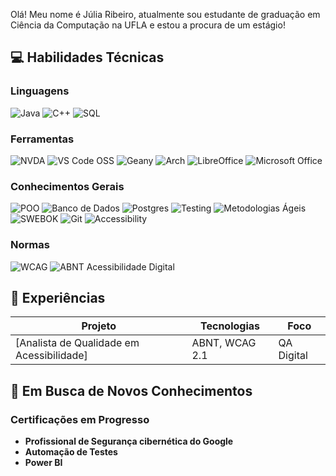 
Olá! Meu nome é Júlia Ribeiro, atualmente sou estudante de graduação em Ciência da Computação na UFLA e estou a procura de um estágio! 

## **💻 Habilidades Técnicas**
### **Linguagens**
![Java](https://img.shields.io/badge/Java-%23ED8B00.svg?style=for-the-badge&logo=java&logoColor=white)
![C++](https://img.shields.io/badge/C++-%2300599C.svg?style=for-the-badge&logo=c%2B%2B&logoColor=white)
![SQL](https://img.shields.io/badge/SQL-%2300f.svg?style=for-the-badge&logo=mysql&logoColor=white)


### **Ferramentas**
![NVDA](https://img.shields.io/badge/NVDA-%23630093.svg?style=for-the-badge&logo=NVDA&logoColor=white)
![VS Code OSS](https://img.shields.io/badge/VS_Code_OSS-007ACC?style=for-the-badge&logo=visualstudiocode&logoColor=white)
![Geany](https://img.shields.io/badge/Geany-3A554A?style=for-the-badge&logo=geany&logoColor=white)
![Arch](https://img.shields.io/badge/Arch%20Linux-1793D1?logo=arch-linux&logoColor=fff&style=for-the-badge)
![LibreOffice](https://img.shields.io/badge/LibreOffice-%2318A303?style=for-the-badge&logo=LibreOffice&logoColor=white)
![Microsoft Office](https://img.shields.io/badge/Microsoft_Office-D83B01?style=for-the-badge&logo=microsoft-office&logoColor=white)

### **Conhecimentos Gerais**
![POO](https://img.shields.io/badge/Programação%20Orientada%20a%20Objetos-100%25-blue?logo=object-group)
![Banco de Dados](https://img.shields.io/badge/Banco%20de%20Dados-Relacional-9cf?logo=postgresql)
![Postgres](https://img.shields.io/badge/postgres-%23316192.svg?style=for-the-badge&logo=postgresql&logoColor=white)
![Testing](https://img.shields.io/badge/QA_Testing-%23E34F26.svg?style=for-the-badge&logo=testlio&logoColor=white)
![Metodologias Ágeis](https://img.shields.io/badge/Metodologias_Ágeis-Scrum/Kanban-2CA5E0?style=for-the-badge&logo=agile&logoColor=white)
![SWEBOK](https://img.shields.io/badge/SWEBOK-Conhecimento-007ACC?style=for-the-badge&logo=book&logoColor=white)
![Git](https://img.shields.io/badge/Git-F05032?style=for-the-badge&logo=git&logoColor=white)
![Accessibility](https://img.shields.io/badge/Accessibility-%230170EA.svg?style=for-the-badge&logo=Accessibility&logoColor=white)

### **Normas**
![WCAG](https://img.shields.io/badge/WCAG_2.1-AA-007ACC?style=for-the-badge)
![ABNT Acessibilidade Digital](https://img.shields.io/badge/Normas_ABNT-Conhecimento-007ACC?style=for-the-badge&logo=book&logoColor=white)


## **🔧 Experiências**
| Projeto | Tecnologias | Foco |
|---------|------------|------|
| [Analista de Qualidade em Acessibilidade] | ABNT, WCAG 2.1 | QA Digital |

## **🚀 Em Busca de Novos Conhecimentos**
### **Certificações em Progresso**
- **Profissional de Segurança cibernética do Google**
- **Automação de Testes** 
- **Power BI** 
